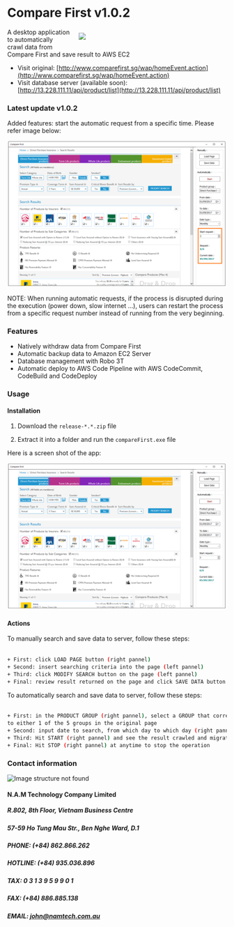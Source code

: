 # Compare First v1.0.2

<img align="right" src="http://namtech.com.au/wp-content/uploads/2017/04/color-logo.svg" hspace="20" vspace="10" width="320">

A desktop application to automatically crawl data from Compare First and save result to AWS EC2 

* Visit original: [http://www.comparefirst.sg/wap/homeEvent.action](http://www.comparefirst.sg/wap/homeEvent.action)
* Visit database server (available soon): [http://13.228.111.11/api/product/list](http://13.228.111.11/api/product/list)

### Latest update v1.0.2

Added features: start the automatic request from a specific time. Please refer image below:

![Image structure not found](https://github.com/nguyenpham95/compareFirst-release/blob/master/shot/update.png)<br/>

NOTE: When running automatic requests, if the process is disrupted during the execution (power down, slow internet ...), users can restart the process from a specific request number instead of running from the very beginning. 

### Features

* Natively withdraw data from Compare First
* Automatic backup data to Amazon EC2 Server
* Database management with Robo 3T
* Automatic deploy to AWS Code Pipeline with AWS CodeCommit, CodeBuild and CodeDeploy

### Usage

#### Installation

1. Download the `release-*.*.zip` file

2. Extract it into a folder and run the `compareFirst.exe` file

Here is a screen shot of the app:

![Image structure not found](https://github.com/nguyenpham95/compareFirst-release/blob/master/shot/app.PNG)<br/>

#### Actions

To manually search and save data to server, follow these steps:

```sh

+ First: click LOAD PAGE button (right pannel)
+ Second: insert searching criteria into the page (left pannel)
+ Third: click MODIFY SEARCH button on the page (left pannel)
+ Final: review result returned on the page and click SAVE DATA button (right pannel)

```

To automatically search and save data to server, follow these steps:

```sh

+ First: in the PRODUCT GROUP (right pannel), select a GROUP that correspond
to either 1 of the 5 groups in the original page
+ Second: input date to search, from which day to which day (right pannel)
+ Third: Hit START (right pannel) and see the result crawled and migrated to EC2 server
+ Final: Hit STOP (right pannel) at anytime to stop the operation

```

### Contact information

![Image structure not found](http://namtech.com.au/wp-content/uploads/2017/04/color-logo.svg)<br/>

#### N.A.M Technology Company Limited

##### R.802, 8th Floor, Vietnam Business Centre
##### 57-59 Ho Tung Mau Str., Ben Nghe Ward, D.1
##### PHONE: (+84) 862.866.262
##### HOTLINE: (+84) 935.036.896
##### TAX: 0 3 1 3 9 5 9 9 0 1
##### FAX: (+84) 886.885.138
##### EMAIL: john@namtech.com.au
